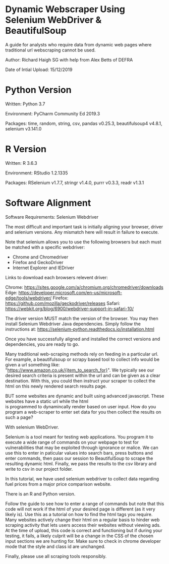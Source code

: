 # Dynamic Webscraper Using Selenium WebDriver & BeautifulSoup
A guide for analysts who require data from dynamic web pages where traditional url webscraping cannot be used.  

Author: Richard Haigh SG with help from Alex Betts of DEFRA

Date of Intial Upload: 15/12/2019

# Python Version

Written: Python 3.7 

Environment: PyCharm Community Ed 2019.3  

Packages: time, random, string, csv, pandas v0.25.3, beautifulsoup4 v4.8.1, selenium v3.141.0

# R Version

Written: R 3.6.3

Environment: RStudio 1.2.1335

Packages: RSelenium v1.7.7, stringr v1.4.0, purrr v0.3.3, readr v1.3.1

# Software Alignment

Software Requirements: Selenium Webdriver 

The most difficult and important task is initially aligning your browser, driver and selenium versions. Any mismatch here
will result in failure to execute. 

Note that selenium allows you to use the following browsers but each must be matched with a specific webdriver:
- Chrome and Chromedriver
- Firefox and GeckoDriver
- Internet Explorer and IEDriver

Links to download each browsers relevent driver:

Chrome:	https://sites.google.com/a/chromium.org/chromedriver/downloads
Edge:	https://developer.microsoft.com/en-us/microsoft-edge/tools/webdriver/
Firefox:	https://github.com/mozilla/geckodriver/releases
Safari:	https://webkit.org/blog/6900/webdriver-support-in-safari-10/

The driver version MUST match the version of the browser. You may then install Selenium Webdriver Java dependencies. Simply follow the instructions at: https://selenium-python.readthedocs.io/installation.html

Once you have successfully aligned and installed the correct versions and dependencies, you are ready to go.

Many traditional web-scraping methods rely on feeding in a particular url. For example, a beautifulsoup or scrapy based tool to collect info would be given a url something like: "https://www.amazon.co.uk/{item_to_search_for}". We typically see our desired search criteria is present within the url and can be given as a clear destination. With this, you could then instruct your scraper to collect the html on this newly rendered search results page. 

BUT some websites are dynamic and built using advanced javascript. These websites have a static url while the html  
is programmed to dynamincally render based on user input. How do you program a web-scraper to enter set data for you then collect the results on such a page? 

With selenium WebDriver. 

Selenium is a tool meant for testing web applications. You program it to execute a wide range of commands on your webpage to
test for vulnerabilities that may be exploited through ignorance or malice. We can use this to enter in paticular values into search bars, press buttons and enter commands, then pass our session to BeautifulSoup to scrape the resulting dynamic html. Finally, we pass the results to the csv library and write to csv in our project folder. 

In this tutorial, we have used selenium webdriver to collect data regarding fuel prices from a major price comparison website. 

There is an R and Python version. 

Follow the guide to see how to enter a range of commands but note that this code will not work if the html of your desired page is different (as it very likely is). Use this as a tutorial on how to find the html tags you require. Many websites actively change their html on a regular basis to hinder web scraping activity that lets users access their websites without viewing ads. At the time of upload, this code is correct and functioning but if during your testing, it fails, a likely culprit will be a change in the CSS of the chosen input sections we are hunting for. Make sure to check in chrome developer mode that the style and class id are unchanged. 

Finally, please use all scraping tools responsibly. 
